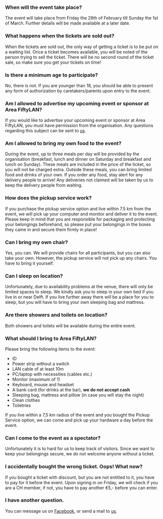 ### When will the event take place?
The event will take place from Friday the 28th of February till Sunday the 1st of March. Further details will be made available at a later date.

### What happens when the tickets are sold out?
When the tickets are sold out, the only way of getting a ticket is to be put on a waiting list. Once a ticket becomes available, you will be noted of the person trying to sell the ticket. There will be no second round of the ticket sale, so make sure you get your tickets on time!

### Is there a minimum age to participate?
No, there is not. If you are younger than 18, you should be able to present any form of authorization by caretakers/parents upon entry to the event.

### Am I allowed to advertise my upcoming event or sponsor at Area FiftyLAN?
If you would like to advertise your upcoming event or sponsor at Area FiftyLAN, you must have permission from the organisation. Any questions regarding this subject can be sent to [us](/contact).

### Am I allowed to bring my own food to the event?
During the event, up to three meals per day will be provided by the organisation (breakfast, lunch and dinner on Saturday and breakfast and lunch on Sunday). These meals are included in the price of the ticket, so you will not be charged extra. Outside these meals, you can bring limited food and drinks of your own. If you order any food, stay alert for any delivery people to arrive! Any deliveries not claimed will be taken by us to keep the delivery people from waiting.

### How does the pickup service work?
If you purchase the pickup service option and live within 7.5 km from the event, we will pick up your computer and monitor and deliver it to the event. Please keep in mind that you are responsible for packaging and protecting your belongings beforehand, so please put your belongings in the boxes they came in and secure them firmly in place!

### Can I bring my own chair?
Yes, you can. We will provide chairs for all participants, but you can also take your own. However, the pickup service will not pick up any chairs. You have to bring it yourself.

### Can I sleep on location?
Unfortunately, due to availability problems at the venue, there will only be limited spaces to sleep. We kindly ask you to sleep in your own bed if you live in or near Delft. If you live further away there will be a place for you to sleep, but you will have to bring your own sleeping bag and mattress.

### Are there showers and toilets on location?
Both showers and toilets will be available during the entire event.

### What should I bring to Area FiftyLAN?
Please bring the following items to the event:

- ID
- Power strip without a switch
- LAN cable of at least 10m
- PC/laptop with necessities (cables etc.)
- Monitor (maximum of 1)
- Keyboard, mouse and headset
- A bank card (for drinks at the bar), **we do not accept cash**
- Sleeping bag, mattress and pillow (in case you will stay the night)
- Clean clothes
- Toiletries

If you live within a 7,5 km radius of the event and you bought the Pickup Service option, we can come and pick up your hardware a day before the event.

### Can I come to the event as a spectator?
Unfortunately it is to hard for us to keep track of visitors. Since we want to keep your belongings secure, we do not welcome anyone without a ticket.

### I accidentally bought the wrong ticket. Oops! What now?
If you bought a ticket with discount, but you are not entitled to it, you have to pay for it before the event. Upon signing in on Friday, we will check if you are a CH member, if not, you have to pay another €5,- before you can enter.

### I have another question.
You can message us on [Facebook](https://www.facebook.com/areafiftylan), or send a mail to [us](/contact).
